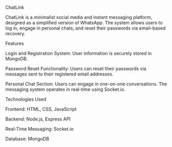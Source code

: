 ChatLink

ChatLink is a minimalist social media and instant messaging platform, designed as a simplified version of WhatsApp. The system allows users to log in, engage in personal chats, and reset their passwords via email-based recovery.

Features

Login and Registration System:
User information is securely stored in MongoDB.

Password Reset Functionality:
Users can reset their passwords via messages sent to their registered email addresses.

Personal Chat Section:
Users can engage in one-on-one conversations. The messaging system operates in real-time using Socket.io.


Technologies Used

Frontend: HTML, CSS, JavaScript

Backend: Node.js, Express API

Real-Time Messaging: Socket.io

Database: MongoDB


